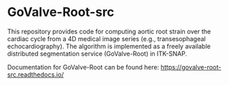 # GoValve-Root-src

This repository provides code for computing aortic root strain over the cardiac cycle from a 4D medical image series (e.g., transesophageal echocardiography). 
The algorithm is implemented as a freely available distributed segmentation service (GoValve-Root) in ITK-SNAP. 

Documentation for GoValve-Root can be found here:
https://govalve-root-src.readthedocs.io/
